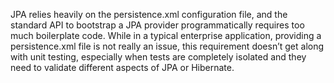 JPA relies heavily on the persistence.xml configuration file, and the standard API to bootstrap a JPA provider programmatically requires too much boilerplate code. While in a typical enterprise application, providing a persistence.xml file is not really an issue, this requirement doesn’t get along with unit testing, especially when tests are completely isolated and they need to validate different aspects of JPA or Hibernate.